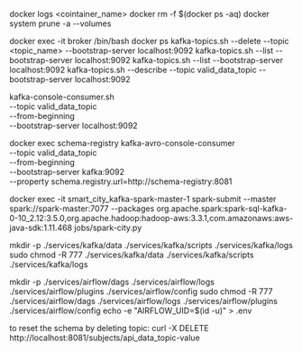 docker logs <cointainer_name>
docker rm -f $(docker ps -aq)
docker system prune -a  --volumes


docker exec -it broker /bin/bash
docker ps
kafka-topics.sh --delete --topic <topic_name> --bootstrap-server localhost:9092
kafka-topics.sh --list --bootstrap-server localhost:9092
kafka-topics.sh --list --bootstrap-server localhost:9092
kafka-topics.sh --describe --topic valid_data_topic --bootstrap-server localhost:9092

kafka-console-consumer.sh \
  --topic valid_data_topic \
  --from-beginning \
  --bootstrap-server localhost:9092

docker exec schema-registry kafka-avro-console-consumer \
  --topic valid_data_topic \
  --from-beginning \
  --bootstrap-server kafka:9092 \
  --property schema.registry.url=http://schema-registry:8081

docker exec -it smart_city_kafka-spark-master-1 spark-submit --master spark://spark-master:7077 --packages org.apache.spark:spark-sql-kafka-0-10_2.12:3.5.0,org.apache.hadoop:hadoop-aws:3.3.1,com.amazonaws:aws-java-sdk:1.11.468 jobs/spark-city.py


mkdir -p ./services/kafka/data ./services/kafka/scripts ./services/kafka/logs
sudo chmod -R 777 ./services/kafka/data ./services/kafka/scripts ./services/kafka/logs

mkdir -p ./services/airflow/dags ./services/airflow/logs ./services/airflow/plugins ./services/airflow/config
sudo chmod -R 777 ./services/airflow/dags ./services/airflow/logs ./services/airflow/plugins ./services/airflow/config
echo -e "AIRFLOW_UID=$(id -u)" > .env


to reset the schema by deleting topic:
curl -X DELETE http://localhost:8081/subjects/api_data_topic-value
